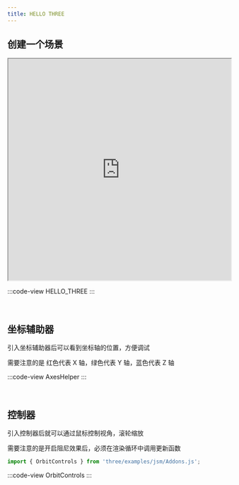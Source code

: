 ```yaml
---
title: HELLO THREE
---
```


## 创建一个场景

<div style="max-width:640px">
<iframe src="https://threejs.org/docs/index.html#manual/zh/introduction/Creating-a-scene" width="100%" height="500px"></iframe>
</div>

:::code-view
HELLO_THREE
:::

<br/>

## 坐标辅助器

引入坐标辅助器后可以看到坐标轴的位置，方便调试

需要注意的是 红色代表 X 轴，绿色代表 Y 轴，蓝色代表 Z 轴

:::code-view
AxesHelper
:::

<br/>

## 控制器

引入控制器后就可以通过鼠标控制视角，滚轮缩放

需要注意的是开启阻尼效果后，必须在渲染循环中调用更新函数

```js
import { OrbitControls } from 'three/examples/jsm/Addons.js';
```

:::code-view
OrbitControls
:::
